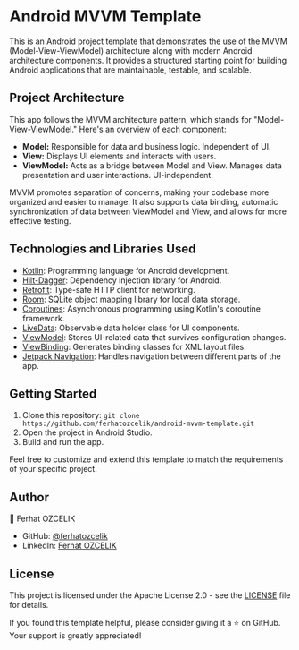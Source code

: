 # Android MVVM Template

This is an Android project template that demonstrates the use of the MVVM (Model-View-ViewModel) architecture along with modern Android architecture components. It provides a structured starting point for building Android applications that are maintainable, testable, and scalable.

## Project Architecture

This app follows the MVVM architecture pattern, which stands for "Model-View-ViewModel." Here's an overview of each component:

- **Model:** Responsible for data and business logic. Independent of UI.
- **View:** Displays UI elements and interacts with users.
- **ViewModel:** Acts as a bridge between Model and View. Manages data presentation and user interactions. UI-independent.

MVVM promotes separation of concerns, making your codebase more organized and easier to manage. It also supports data binding, automatic synchronization of data between ViewModel and View, and allows for more effective testing.

## Technologies and Libraries Used

- [Kotlin](https://kotlinlang.org/): Programming language for Android development.
- [Hilt-Dagger](https://dagger.dev/hilt/): Dependency injection library for Android.
- [Retrofit](https://square.github.io/retrofit/): Type-safe HTTP client for networking.
- [Room](https://developer.android.com/training/data-storage/room): SQLite object mapping library for local data storage.
- [Coroutines](https://kotlinlang.org/docs/reference/coroutines-overview.html): Asynchronous programming using Kotlin's coroutine framework.
- [LiveData](https://developer.android.com/topic/libraries/architecture/livedata): Observable data holder class for UI components.
- [ViewModel](https://developer.android.com/topic/libraries/architecture/viewmodel): Stores UI-related data that survives configuration changes.
- [ViewBinding](https://developer.android.com/topic/libraries/view-binding): Generates binding classes for XML layout files.
- [Jetpack Navigation](https://developer.android.com/guide/navigation): Handles navigation between different parts of the app.

## Getting Started

1. Clone this repository: `git clone https://github.com/ferhatozcelik/android-mvvm-template.git`
2. Open the project in Android Studio.
3. Build and run the app.

Feel free to customize and extend this template to match the requirements of your specific project.

## Author

👤 Ferhat OZCELIK

- GitHub: [@ferhatozcelik](https://github.com/ferhatozcelik)
- LinkedIn: [Ferhat OZCELIK](https://www.linkedin.com/in/ferhatozcelik/)

## License

This project is licensed under the Apache License 2.0 - see the [LICENSE](LICENSE) file for details.

If you found this template helpful, please consider giving it a ⭐️ on GitHub. Your support is greatly appreciated!
